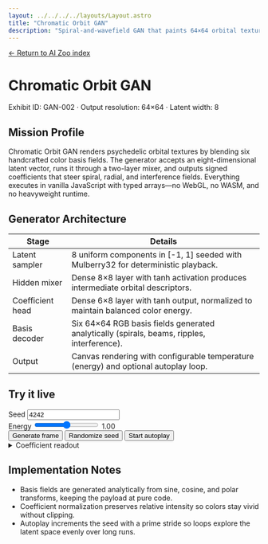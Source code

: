 ```yaml
---
layout: ../../../../layouts/Layout.astro
title: "Chromatic Orbit GAN"
description: "Spiral-and-wavefield GAN that paints 64×64 orbital textures directly in the browser."
---
```


<p class="mono"><a href="/lab/ai/zoo/">← Return to AI Zoo index</a></p>

<h1>Chromatic Orbit GAN</h1>
<p class="mono">Exhibit ID: GAN-002 · Output resolution: 64×64 · Latent width: 8</p>

## Mission Profile

Chromatic Orbit GAN renders psychedelic orbital textures by blending six handcrafted color basis fields. The generator accepts
an eight-dimensional latent vector, runs it through a two-layer mixer, and outputs signed coefficients that steer spiral, radial,
and interference fields. Everything executes in vanilla JavaScript with typed arrays—no WebGL, no WASM, and no heavyweight
runtime.

## Generator Architecture

| Stage | Details |
| --- | --- |
| Latent sampler | 8 uniform components in \[-1, 1] seeded with Mulberry32 for deterministic playback. |
| Hidden mixer | Dense 8×8 layer with tanh activation produces intermediate orbital descriptors. |
| Coefficient head | Dense 6×8 layer with tanh output, normalized to maintain balanced color energy. |
| Basis decoder | Six 64×64 RGB basis fields generated analytically (spirals, beams, ripples, interference). |
| Output | Canvas rendering with configurable temperature (energy) and optional autoplay loop. |

## Try it live

<section class="gan-panel">
  <div class="gan-controls">
    <div class="gan-control">
      <label class="mono" for="orbit-seed">Seed</label>
      <input id="orbit-seed" type="number" inputmode="numeric" min="0" step="1" data-seed value="4242" />
    </div>
    <div class="gan-control">
      <label class="mono" for="orbit-energy">Energy</label>
      <input
        id="orbit-energy"
        type="range"
        min="0.4"
        max="1.6"
        step="0.05"
        value="1.0"
        data-energy
        aria-describedby="orbit-energy-value"
      />
      <span id="orbit-energy-value" class="gan-value" data-energy-value>1.00</span>
    </div>
    <div class="gan-actions">
      <button type="button" data-generate>Generate frame</button>
      <button type="button" data-randomize>Randomize seed</button>
      <button type="button" data-auto aria-pressed="false">Start autoplay</button>
    </div>
  </div>
  <div class="gan-grid gan-grid--wide" data-gallery aria-live="polite"></div>
  <details class="gan-debug">
    <summary class="mono">Coefficient readout</summary>
    <pre data-coeffs class="gan-debug__output"></pre>
  </details>
</section>

## Implementation Notes

- Basis fields are generated analytically from sine, cosine, and polar transforms, keeping the payload at pure code.
- Coefficient normalization preserves relative intensity so colors stay vivid without clipping.
- Autoplay increments the seed with a prime stride so loops explore the latent space evenly over long runs.

<script type="module">
  const SIZE = 64;
  const LATENT_SIZE = 8;
  const HIDDEN_SIZE = 8;
  const BASIS_COUNT = 6;
  const SAMPLE_COUNT = 6;
  const MIN_ENERGY = 0.4;
  const MAX_ENERGY = 1.6;

  const gallery = document.querySelector('[data-gallery]');
  const seedInput = document.querySelector('[data-seed]');
  const energyInput = document.querySelector('[data-energy]');
  const energyValue = document.querySelector('[data-energy-value]');
  const generateButton = document.querySelector('[data-generate]');
  const randomizeButton = document.querySelector('[data-randomize]');
  const autoButton = document.querySelector('[data-auto]');
  const coeffOutput = document.querySelector('[data-coeffs]');

  const initialEnergyValue = energyInput ? energyInput.value : undefined;
  const state = {
    seed: Math.floor(Math.random() * 1000000) >>> 0,
    energy: Number(initialEnergyValue !== undefined && initialEnergyValue !== null && initialEnergyValue !== '' ? initialEnergyValue : 1.0),
    autoplay: false,
    timer: null,
  };

  const clamp = (value, min, max) => Math.min(max, Math.max(min, value));

  const mulberry32 = (seed) => {
    let t = seed >>> 0;
    return () => {
      t += 0x6d2b79f5;
      let r = Math.imul(t ^ (t >>> 15), 1 | t);
      r ^= r + Math.imul(r ^ (r >>> 7), 61 | r);
      return ((r ^ (r >>> 14)) >>> 0) / 4294967296;
    };
  };

  const createField = (generator) => {
    const length = SIZE * SIZE;
    const r = new Float32Array(length);
    const g = new Float32Array(length);
    const b = new Float32Array(length);

    for (let y = 0; y < SIZE; y += 1) {
      for (let x = 0; x < SIZE; x += 1) {
        const nx = (x / (SIZE - 1)) * 2 - 1;
        const ny = (y / (SIZE - 1)) * 2 - 1;
        const radius = Math.sqrt(nx * nx + ny * ny);
        const angle = Math.atan2(ny, nx);
        const index = y * SIZE + x;
        const sample = generator({ nx, ny, radius, angle, index });
        const base = sample.wave ?? 0;
        const saturation = sample.saturation ?? 1;
        const bias = sample.bias ?? 0;
        const wave = base + bias;
        r[index] = Math.sin(wave) * saturation;
        g[index] = Math.sin(wave + 2.09439510239) * saturation;
        b[index] = Math.sin(wave + 4.18879020478) * saturation;
      }
    }

    return { r, g, b };
  };

  const spiralField = createField(({ radius, angle }) => ({
    wave: angle * 5.5 + radius * 9.2,
    saturation: 0.9 - radius * 0.4,
  }));

  const starburstField = createField(({ angle, radius }) => ({
    wave: Math.cos(angle * 12) * 3.2 + radius * 8.4,
    saturation: 0.85,
  }));

  const rippleField = createField(({ radius }) => ({
    wave: radius * radius * 18.0,
    saturation: 1.0 - radius * 0.35,
  }));

  const interferenceField = createField(({ nx, ny }) => ({
    wave: nx * 9.0 + Math.sin(ny * 4.0) * 3.6,
    saturation: 0.75,
  }));

  const orbitField = createField(({ nx, ny, angle }) => ({
    wave: Math.sin(angle * 4.0) * 4.5 + nx * 6.4 - ny * 5.2,
    saturation: 0.95,
  }));

  const plasmaField = createField(({ nx, ny }) => ({
    wave: Math.sin(nx * 7.6) + Math.cos(ny * 8.2) + nx * ny * 5.3,
    saturation: 0.88,
  }));

  const basisFields = [spiralField, starburstField, rippleField, interferenceField, orbitField, plasmaField];

  const weights1 = [
    new Float32Array([1.15, -0.62, 0.48, -0.35, 0.92, -1.08, 0.74, -0.53]),
    new Float32Array([-0.58, 1.12, -0.72, 0.68, -0.34, 0.41, -0.93, 0.77]),
    new Float32Array([0.42, 0.55, -1.06, 0.87, -0.29, 0.36, 0.52, -0.68]),
    new Float32Array([-0.91, -0.44, 0.63, 1.04, -0.57, 0.28, 0.71, -0.32]),
    new Float32Array([0.66, -0.38, -0.45, 0.59, 1.08, -0.72, 0.34, 0.41]),
    new Float32Array([-0.37, 0.83, 0.92, -0.61, 0.25, -0.96, 0.78, 0.53]),
    new Float32Array([0.74, 0.49, -0.28, -0.82, 0.63, 0.91, -0.57, -0.34]),
    new Float32Array([-0.48, -0.72, 0.85, 0.32, -0.94, 0.68, 0.44, 0.97]),
  ];

  const biases1 = new Float32Array([0.12, -0.08, 0.05, -0.11, 0.07, -0.04, 0.06, -0.09]);

  const weights2 = [
    new Float32Array([0.82, -0.63, 0.51, -0.44, 0.37, -0.58, 0.66, -0.41]),
    new Float32Array([-0.57, 0.78, -0.69, 0.62, -0.33, 0.45, -0.54, 0.71]),
    new Float32Array([0.48, 0.36, -0.52, 0.77, -0.66, 0.59, -0.32, 0.41]),
    new Float32Array([-0.63, -0.44, 0.68, 0.52, -0.71, 0.34, 0.57, -0.48]),
    new Float32Array([0.55, -0.29, -0.36, 0.41, 0.72, -0.64, 0.33, 0.52]),
    new Float32Array([-0.42, 0.61, 0.74, -0.53, 0.28, -0.57, 0.69, 0.45]),
  ];

  const biases2 = new Float32Array([0.05, -0.04, 0.02, -0.03, 0.01, -0.02]);

  const activate = (latent) => {
    const hidden = new Float32Array(HIDDEN_SIZE);
    for (let i = 0; i < HIDDEN_SIZE; i += 1) {
      let sum = biases1[i];
      const weights = weights1[i];
      for (let j = 0; j < LATENT_SIZE; j += 1) {
        sum += weights[j] * latent[j];
      }
      hidden[i] = Math.tanh(sum);
    }

    const coeffs = new Float32Array(BASIS_COUNT);
    for (let i = 0; i < BASIS_COUNT; i += 1) {
      let sum = biases2[i];
      const weights = weights2[i];
      for (let j = 0; j < HIDDEN_SIZE; j += 1) {
        sum += weights[j] * hidden[j];
      }
      coeffs[i] = Math.tanh(sum);
    }

    let norm = 0;
    for (let i = 0; i < BASIS_COUNT; i += 1) {
      norm += Math.abs(coeffs[i]);
    }
    norm = norm === 0 ? 1 : norm;

    for (let i = 0; i < BASIS_COUNT; i += 1) {
      coeffs[i] /= norm;
    }

    return coeffs;
  };

  const sampleLatent = (prng) => {
    const latent = new Float32Array(LATENT_SIZE);
    for (let i = 0; i < LATENT_SIZE; i += 1) {
      latent[i] = prng() * 2 - 1;
    }
    return latent;
  };

  const renderImage = (coeffs, energy) => {
    const canvas = document.createElement('canvas');
    canvas.width = SIZE;
    canvas.height = SIZE;
    canvas.className = 'gan-canvas gan-canvas--smooth';
    canvas.setAttribute('role', 'img');
    canvas.setAttribute('aria-label', 'Generated orbital pattern');

    const ctx = canvas.getContext('2d');
    if (!ctx) {
      return canvas;
    }

    const imageData = ctx.createImageData(SIZE, SIZE);
    const gain = clamp(energy, MIN_ENERGY, MAX_ENERGY);

    for (let index = 0; index < SIZE * SIZE; index += 1) {
      let r = 0;
      let g = 0;
      let b = 0;
      for (let i = 0; i < BASIS_COUNT; i += 1) {
        const weight = coeffs[i] * gain;
        const basis = basisFields[i];
        r += weight * basis.r[index];
        g += weight * basis.g[index];
        b += weight * basis.b[index];
      }
      const offset = index * 4;
      imageData.data[offset] = Math.round(clamp((r + 1) / 2, 0, 1) * 255);
      imageData.data[offset + 1] = Math.round(clamp((g + 1) / 2, 0, 1) * 255);
      imageData.data[offset + 2] = Math.round(clamp((b + 1) / 2, 0, 1) * 255);
      imageData.data[offset + 3] = 255;
    }

    ctx.putImageData(imageData, 0, 0);
    return canvas;
  };

  const summarize = (coeffs) =>
    coeffs
      .map((value, index) => `f${index + 1}: ${value.toFixed(2)}`)
      .join('  ');

  const render = () => {
    if (!gallery) return;
    gallery.innerHTML = '';
    const prng = mulberry32(state.seed);
    const summaries = [];
    for (let i = 0; i < SAMPLE_COUNT; i += 1) {
      const latent = sampleLatent(prng);
      const coeffs = activate(latent);
      summaries.push(summarize(coeffs));
      gallery.appendChild(renderImage(coeffs, state.energy));
    }

    if (coeffOutput) {
      coeffOutput.textContent = summaries.join('\n');
    }

    if (seedInput) {
      seedInput.value = String(state.seed >>> 0);
    }

    if (energyValue) {
      energyValue.textContent = state.energy.toFixed(2);
    }
  };

  const stopAutoplay = () => {
    state.autoplay = false;
    if (state.timer !== null) {
      window.clearTimeout(state.timer);
      state.timer = null;
    }
    if (autoButton) {
      autoButton.textContent = 'Start autoplay';
      autoButton.setAttribute('aria-pressed', 'false');
    }
  };

  const stepAutoplay = () => {
    if (!state.autoplay) {
      return;
    }
    state.seed = (state.seed + 97) >>> 0;
    render();
    state.timer = window.setTimeout(stepAutoplay, 1400);
  };

  const startAutoplay = () => {
    if (state.autoplay) {
      return;
    }
    state.autoplay = true;
    if (autoButton) {
      autoButton.textContent = 'Stop autoplay';
      autoButton.setAttribute('aria-pressed', 'true');
    }
    stepAutoplay();
  };

  if (seedInput) {
    seedInput.addEventListener('change', (event) => {
      const nextSeed = Number.parseInt(event.target.value, 10);
      if (Number.isFinite(nextSeed)) {
        state.seed = nextSeed >>> 0;
        render();
      }
    });
  }

  if (energyInput) {
    energyInput.addEventListener('input', (event) => {
      const next = Number.parseFloat(event.target.value);
      if (Number.isFinite(next)) {
        state.energy = clamp(next, MIN_ENERGY, MAX_ENERGY);
        render();
      }
    });
  }

  if (generateButton) {
    generateButton.addEventListener('click', () => {
      state.seed = (state.seed + 53) >>> 0;
      render();
    });
  }

  if (randomizeButton) {
    randomizeButton.addEventListener('click', () => {
      state.seed = Math.floor(Math.random() * 0xffffffff) >>> 0;
      render();
    });
  }

  if (autoButton) {
    autoButton.addEventListener('click', () => {
      if (state.autoplay) {
        stopAutoplay();
      } else {
        startAutoplay();
      }
    });
  }

  document.addEventListener('visibilitychange', () => {
    if (document.hidden) {
      stopAutoplay();
    }
  });

  render();
</script>
